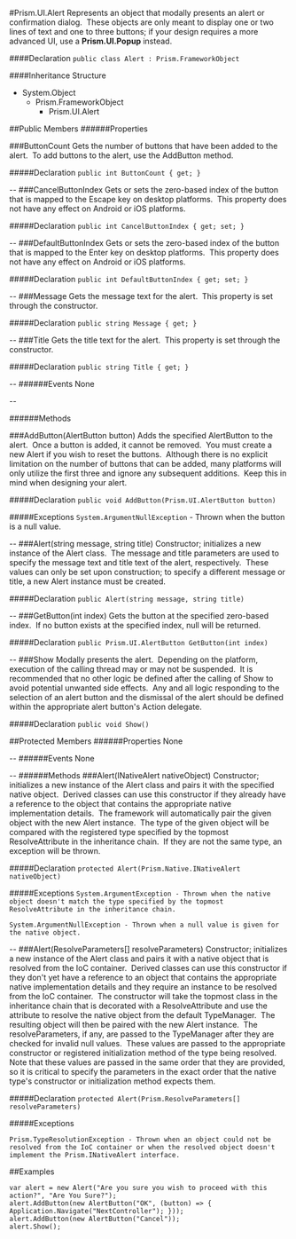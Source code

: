 #Prism.UI.Alert
Represents an object that modally presents an alert or confirmation dialog.  These objects are only meant to display one or two lines of text and one to three buttons; if your design requires a more advanced UI, use a **Prism.UI.Popup** instead.

####Declaration
`public class Alert : Prism.FrameworkObject`

####Inheritance Structure
* System.Object
	* Prism.FrameworkObject
		* Prism.UI.Alert

##Public Members
######Properties

###ButtonCount
Gets the number of buttons that have been added to the alert.  To add buttons to the alert, use the AddButton method.

#####Declaration
`public int ButtonCount { get; }`

--
###CancelButtonIndex
Gets or sets the zero-based index of the button that is mapped to the Escape key on desktop platforms.  This property does not have any effect on Android or iOS platforms.

#####Declaration
`public int CancelButtonIndex { get; set; }`

--
###DefaultButtonIndex
Gets or sets the zero-based index of the button that is mapped to the Enter key on desktop platforms.  This property does not have any effect on Android or iOS platforms.

#####Declaration
`public int DefaultButtonIndex { get; set; }`

--
###Message
Gets the message text for the alert.  This property is set through the constructor.

#####Declaration
`public string Message { get; }`

--
###Title
Gets the title text for the alert.  This property is set through the constructor.

#####Declaration
`public string Title { get; }`

--
######Events
None

--

######Methods

###AddButton(AlertButton button)
Adds the specified AlertButton to the alert.  Once a button is added, it cannot be removed.  You must create a new Alert if you wish to reset the buttons.  Although there is no explicit limitation on the number of buttons that can be added, many platforms will only utilize the first three and ignore any subsequent additions.  Keep this in mind when designing your alert.

#####Declaration
`public void AddButton(Prism.UI.AlertButton button)`

#####Exceptions
`System.ArgumentNullException` - Thrown when the button is a null value.

--
###Alert(string message, string title)
Constructor; initializes a new instance of the Alert class.  The message and title parameters are used to specify the message text and title text of the alert, respectively.  These values can only be set upon construction; to specify a different message or title, a new Alert instance must be created.

#####Declaration
`public Alert(string message, string title)`

--
###GetButton(int index)
Gets the button at the specified zero-based index.  If no button exists at the specified index, null will be returned.

#####Declaration
`public Prism.UI.AlertButton GetButton(int index)`

--
###Show
Modally presents the alert.  Depending on the platform, execution of the calling thread may or may not be suspended.  It is recommended that no other logic be defined after the calling of Show to avoid potential unwanted side effects.  Any and all logic responding to the selection of an alert button and the dismissal of the alert should be defined within the appropriate alert button's Action delegate.

#####Declaration
`public void Show()`
  
##Protected Members
######Properties
None

--
######Events
None

--
######Methods
###Alert(INativeAlert nativeObject)
Constructor; initializes a new instance of the Alert class and pairs it with the specified native object.  Derived classes can use this constructor if they already have a reference to the object that contains the appropriate native implementation details.  The framework will automatically pair the given object with the new Alert instance.  The type of the given object will be compared with the registered type specified by the topmost ResolveAttribute in the inheritance chain.  If they are not the same type, an exception will be thrown.

#####Declaration
`protected Alert(Prism.Native.INativeAlert nativeObject)`

#####Exceptions
`System.ArgumentException - Thrown when the native object doesn't match the type specified by the topmost ResolveAttribute in the inheritance chain.`

`System.ArgumentNullException - Thrown when a null value is given for the native object.`

--
###Alert(ResolveParameters[] resolveParameters)
Constructor; initializes a new instance of the Alert class and pairs it with a native object that is resolved from the IoC container.  Derived classes can use this constructor if they don't yet have a reference to an object that contains the appropriate native implementation details and they require an instance to be resolved from the IoC container.  The constructor will take the topmost class in the inheritance chain that is decorated with a ResolveAttribute and use the attribute to resolve the native object from the default TypeManager.  The resulting object will then be paired with the new Alert instance.  The resolveParameters, if any, are passed to the TypeManager after they are checked for invalid null values.  These values are passed to the appropriate constructor or registered initialization method of the type being resolved.  Note that these values are passed in the same order that they are provided, so it is critical to specify the parameters in the exact order that the native type's constructor or initialization method expects them.

#####Declaration
`protected Alert(Prism.ResolveParameters[] resolveParameters)`

#####Exceptions
```
Prism.TypeResolutionException - Thrown when an object could not be  
resolved from the IoC container or when the resolved object doesn't
implement the Prism.INativeAlert interface.
```

##Examples
```
var alert = new Alert("Are you sure you wish to proceed with this action?", "Are You Sure?");
alert.AddButton(new AlertButton("OK", (button) => { Application.Navigate("NextController"); }));
alert.AddButton(new AlertButton("Cancel"));
alert.Show();
```

